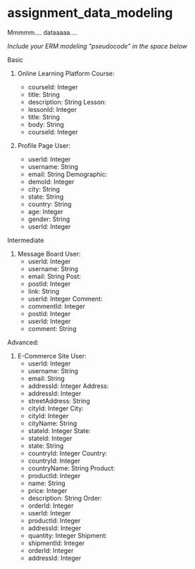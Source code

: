# assignment_data_modeling
Mmmmm.... dataaaaa....

*Include your ERM modeling "pseudocode" in the space below*


Basic
  1. Online Learning Platform
    Course:
      - courseId: Integer
      - title: String
      - description: String
    Lesson:
      - lessonId: Integer
      - title: String
      - body: String
      - courseId: Integer

  2. Profile Page
    User:
      - userId: Integer
      - username: String
      - email: String
    Demographic:
      - demoId: Integer
      - city: String
      - state: String
      - country: String
      - age: Integer
      - gender: String
      - userId: Integer

Intermediate
  1. Message Board
    User:
      - userId: Integer
      - username: String
      - email: String
    Post:
      - postId: Integer
      - link: String
      - userId: Integer
    Comment:
      - commentId: Integer
      - postId: Integer
      - userId: Integer
      - comment: String

Advanced:
  1. E-Commerce Site
    User:
      - userId: Integer
      - username: String
      - email: String
      - addressId: Integer
    Address:
      - addressId: Integer
      - streetAddress: String
      - cityId: Integer
    City:
      - cityId: Integer
      - cityName: String
      - stateId: Integer
    State:
      - stateId: Integer
      - state: String
      - countryId: Integer
    Country:
      - countryId: Integer
      - countryName: String
    Product:
      - productId: Integer
      - name: String
      - price: Integer
      - description: String
    Order:
      - orderId: Integer
      - userId: Integer
      - productId: Integer
      - addressId: Integer
      - quantity: Integer
    Shipment:
      - shipmentId: Integer
      - orderId: Integer
      - addressId: Integer

